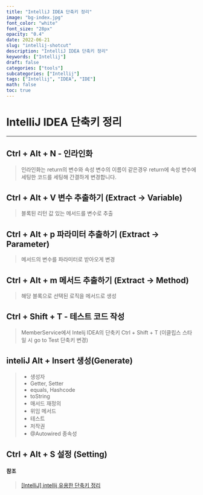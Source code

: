 ```yaml
---
title: "IntelliJ IDEA 단축키 정리"
image: "bg-index.jpg"
font_color: "white"
font_size: "28px"
opacity: "0.4"
date: 2022-06-21
slug: "intellij-shotcut"
description: "IntelliJ IDEA 단축키 정리"
keywords: ["Intellij"]
draft: false
categories: ["tools"]
subcategories: ["Intellij"]
tags: ["Intellij", "IDEA", "IDE"]
math: false
toc: true
---
```


# IntelliJ IDEA 단축키 정리 
----------------------------------


## Ctrl + Alt + N - 인라인화 
> 인라인화는 return의 변수와 속성 변수의 이름이 같은경우 return에 속성 변수에 세팅한 코드를 세팅해 간결하게 변경합니다.


## Ctrl + Alt + V 변수 추출하기 (Extract -> Variable)
> 블록된 리턴 값 있는 메서드를 변수로 추출

## Ctrl + Alt + p 파라미터 추출하기 (Extract -> Parameter)
> 메서드의 변수를 파라미터로 받아오게 변경 

## Ctrl + Alt + m 메서드 추출하기 (Extract -> Method)
> 해당 블록으로 선택된 로직을 메서드로 생성

## Ctrl + Shift + T - 테스트 코드 작성 
> MemberService에서 Intelij IDEA의 단축키 Ctrl + Shift + T 
(이클립스 스타일 시 go to Test 단축키 변경)

## inteliJ Alt + Insert 생성(Generate)
> - 생성자
> - Getter, Setter
> - equals, Hashcode
> - toString
> - 매서드 재정의
> - 위임 메서드
> - 테스트
> - 저작권
> - @Autowired 종속성

## Ctrl + Alt + S 설정 (Setting)



#### 참조
> <a href="https://gmlwjd9405.github.io/2019/05/21/intellij-shortkey.html">[IntelliJ] intellij 유용한 단축키 정리</a>